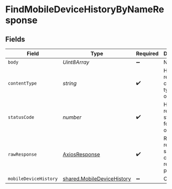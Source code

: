 # FindMobileDeviceHistoryByNameResponse


## Fields

| Field                                                                           | Type                                                                            | Required                                                                        | Description                                                                     |
| ------------------------------------------------------------------------------- | ------------------------------------------------------------------------------- | ------------------------------------------------------------------------------- | ------------------------------------------------------------------------------- |
| `body`                                                                          | *Uint8Array*                                                                    | :heavy_minus_sign:                                                              | N/A                                                                             |
| `contentType`                                                                   | *string*                                                                        | :heavy_check_mark:                                                              | HTTP response content type for this operation                                   |
| `statusCode`                                                                    | *number*                                                                        | :heavy_check_mark:                                                              | HTTP response status code for this operation                                    |
| `rawResponse`                                                                   | [AxiosResponse](https://axios-http.com/docs/res_schema)                         | :heavy_check_mark:                                                              | Raw HTTP response; suitable for custom response parsing                         |
| `mobileDeviceHistory`                                                           | [shared.MobileDeviceHistory](../../../sdk/models/shared/mobiledevicehistory.md) | :heavy_minus_sign:                                                              | OK                                                                              |